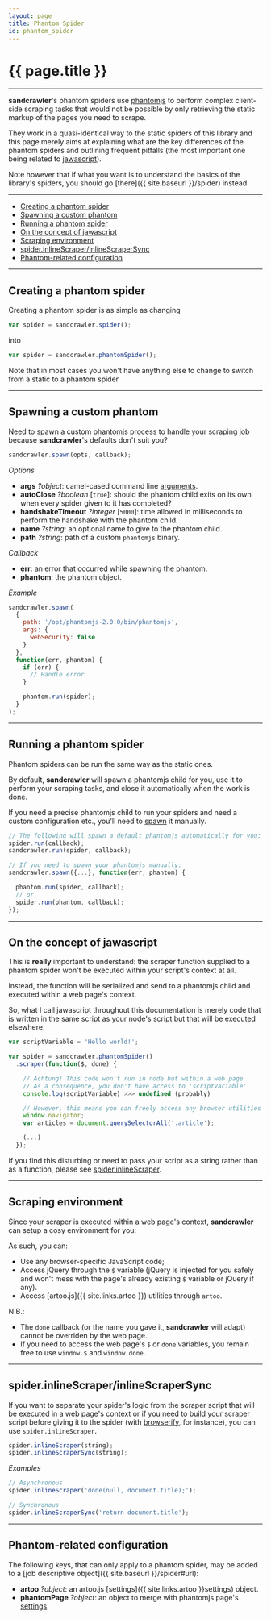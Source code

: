 ```yaml
---
layout: page
title: Phantom Spider
id: phantom_spider
---
```


# {{ page.title }}

---

**sandcrawler**'s phantom spiders use [phantomjs](http://phantomjs.org/) to perform complex client-side scraping tasks that would not be possible by only retrieving the static markup of the pages you need to scrape.

They work in a quasi-identical way to the static spiders of this library and this page merely aims at explaining what are the key differences of the phantom spiders and outlining frequent pitfalls (the most important one being related to [jawascript](#jawascript)).

Note however that if what you want is to understand the basics of the library's spiders, you should go [there]({{ site.baseurl }}/spider) instead.

---

* [Creating a phantom spider](#creating)
* [Spawning a custom phantom](#spawn)
* [Running a phantom spider](#running)
* [On the concept of jawascript](#jawascript)
* [Scraping environment](#environment)
* [spider.inlineScraper/inlineScraperSync](#inline)
* [Phantom-related configuration](#config)

---

<h2 id="creating">Creating a phantom spider</h2>

Creating a phantom spider is as simple as changing

```js
var spider = sandcrawler.spider();
```

into

```js
var spider = sandcrawler.phantomSpider();
```

Note that in most cases you won't have anything else to change to switch from a static to a phantom spider

---

<h2 id="spawn">Spawning a custom phantom</h2>

Need to spawn a custom phantomjs process to handle your scraping job because **sandcrawler**'s defaults don't suit you?

```js
sandcrawler.spawn(opts, callback);
```

*Options*

* **args** *?object*: camel-cased command line [arguments](http://phantomjs.org/api/command-line.html).
* **autoClose** *?boolean* [`true`]: should the phantom child exits on its own when every spider given to it has completed?
* **handshakeTimeout** *?integer* [`5000`]: time allowed in milliseconds to perform the handshake with the phantom child.
* **name** *?string*: an optional name to give to the phantom child.
* **path** *?string*: path of a custom `phantomjs` binary.

*Callback*

* **err**: an error that occurred while spawning the phantom.
* **phantom**: the phantom object.

*Example*

```js
sandcrawler.spawn(
  {
    path: '/opt/phantomjs-2.0.0/bin/phantomjs',
    args: {
      webSecurity: false
    }
  },
  function(err, phantom) {
    if (err) {
      // Handle error
    }

    phantom.run(spider);
  }
);
```

---

<h2 id="running">Running a phantom spider</h2>

Phantom spiders can be run the same way as the static ones.

By default, **sandcrawler** will spawn a phantomjs child for you, use it to perform your scraping tasks, and close it automatically when the work is done.

If you need a precise phantomjs child to run your spiders and need a custom configuration etc., you'll need to [spawn](#spawn) it manually.

```js
// The following will spawn a default phantomjs automatically for you:
spider.run(callback);
sandcrawler.run(spider, callback);

// If you need to spawn your phantomjs manually:
sandcrawler.spawn({...}, function(err, phantom) {

  phantom.run(spider, callback);
  // or,
  spider.run(phantom, callback);
});
```

---

<h2 id="jawascript">On the concept of jawascript</h2>

This is **really** important to understand: the scraper function supplied to a phantom spider won't be executed within your script's context at all.

Instead, the function will be serialized and send to a phantomjs child and executed within a web page's context.

So, what I call jawascript throughout this documentation is merely code that is written in the same script as your node's script but that will be executed elsewhere.

```js
var scriptVariable = 'Hello world!';

var spider = sandcrawler.phantomSpider()
  .scraper(function($, done) {

    // Achtung! This code won't run in node but within a web page
    // As a consequence, you don't have access to 'scriptVariable'
    console.log(scriptVariable) >>> undefined (probably)

    // However, this means you can freely access any browser utilities
    window.navigator;
    var articles = document.querySelectorAll('.article');

    (...)
  });
```

If you find this disturbing or need to pass your script as a string rather than as a function, please see [spider.inlineScraper](#inline).

---

<h2 id="environment">Scraping environment</h2>

Since your scraper is executed within a web page's context, **sandcrawler** can setup a cosy environment for you:

As such, you can:

* Use any browser-specific JavaScript code;
* Access jQuery through the `$` variable (jQuery is injected for you safely and won't mess with the page's already existing `$` variable or jQuery if any).
* Access [artoo.js]({{ site.links.artoo }}) utilities through `artoo`.

N.B.:

* The `done` callback (or the name you gave it, **sandcrawler** will adapt) cannot be overriden by the web page.
* If you need to access the web page's `$` or `done` variables, you remain free to use `window.$` and `window.done`.

---

<h2 id="inline">spider.inlineScraper/inlineScraperSync</h2>

If you want to separate your spider's logic from the scraper script that will be executed in a web page's context or if you need to build your scraper script before giving it to the spider (with [browserify](http://browserify.org/), for instance), you can use `spider.inlineScraper`.

```js
spider.inlineScraper(string);
spider.inlineScraperSync(string);
```

*Examples*

```js
// Asynchronous
spider.inlineScraper('done(null, document.title);');

// Synchronous
spider.inlineScraperSync('return document.title');
```

---

<h2 id="config">Phantom-related configuration</h2>

The following keys, that can only apply to a phantom spider, may be added to a [job descriptive object]({{ site.baseurl }}/spider#url):

* **artoo** *?object*: an artoo.js [settings]({{ site.links.artoo }}settings) object.
* **phantomPage** *?object*: an object to merge with phantomjs page's [settings](http://phantomjs.org/api/webpage/property/settings.html).
